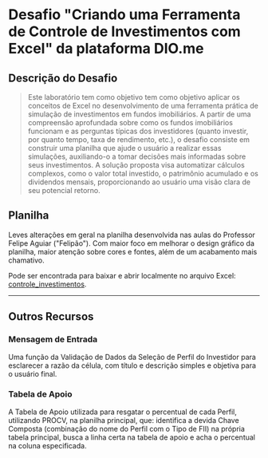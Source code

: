 # Desafio "Criando uma Ferramenta de Controle de Investimentos com Excel" da plataforma DIO.me

## Descrição do Desafio

> Este laboratório tem como objetivo tem como objetivo aplicar os conceitos de Excel no desenvolvimento de uma ferramenta prática de simulação de investimentos em fundos imobiliários. A partir de uma compreensão aprofundada sobre como os fundos imobiliários funcionam e as perguntas típicas dos investidores (quanto investir, por quanto tempo, taxa de rendimento, etc.), o desafio consiste em construir uma planilha que ajude o usuário a realizar essas simulações, auxiliando-o a tomar decisões mais informadas sobre seus investimentos. A solução proposta visa automatizar cálculos complexos, como o valor total investido, o patrimônio acumulado e os dividendos mensais, proporcionando ao usuário uma visão clara de seu potencial retorno.

## Planilha

Leves alterações em geral na planilha desenvolvida nas aulas do Professor Felipe Aguiar ("Felipão"). Com maior foco em melhorar o design gráfico da planilha, maior atenção sobre cores e fontes, além de um acabamento mais chamativo.

Pode ser encontrada para baixar e abrir localmente no arquivo Excel: [controle_investimentos](/controle_investimentos.xlsx).

---

## Outros Recursos

### Mensagem de Entrada

Uma função da Validação de Dados da Seleção de Perfil do Investidor para esclarecer a razão da célula, com título e descrição simples e objetiva para o usuário final.

### Tabela de Apoio

A Tabela de Apoio utilizada para resgatar o percentual de cada Perfil, utilizando PROCV, na planilha principal, que: identifica a devida Chave Composta (combinação do nome do Perfil com o Tipo de FII) na própria tabela principal, busca a linha certa na tabela de apoio e acha o percentual na coluna especificada.
